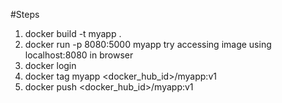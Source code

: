 #Steps
1. docker build -t myapp .
2. docker run -p 8080:5000 myapp
   try accessing image using localhost:8080 in browser
3. docker login
4. docker tag myapp <docker_hub_id>/myapp:v1
5. docker push <docker_hub_id>/myapp:v1

